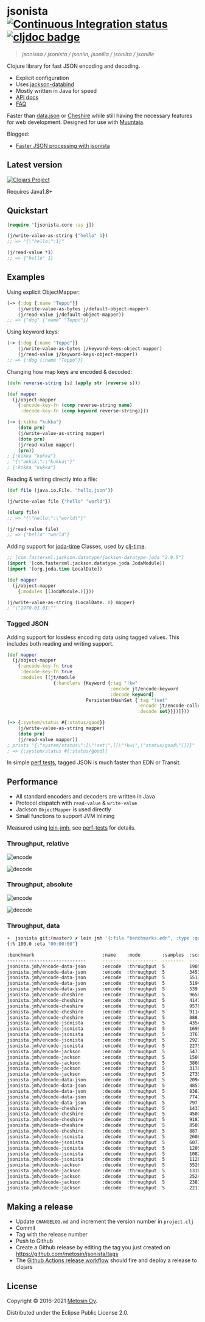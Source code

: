 # jsonista [![Continuous Integration status](https://github.com/metosin/jsonista/workflows/Run%20tests/badge.svg?event=push)](https://github.com/metosin/jsonista/actions) [![cljdoc badge](https://cljdoc.xyz/badge/metosin/jsonista)](https://cljdoc.xyz/d/metosin/jsonista/CURRENT)

> *jsonissa / jsonista / jsoniin, jsonilla / jsonilta / jsonille*

Clojure library for fast JSON encoding and decoding.

* Explicit configuration
* Uses [jackson-databind](https://github.com/FasterXML/jackson-databind)
* Mostly written in Java for speed
* [API docs](https://cljdoc.org/d/metosin/jsonista/CURRENT/api/jsonista)
* [FAQ](https://cljdoc.org/d/metosin/jsonista/CURRENT/doc/frequently-asked-questions)

Faster than [data.json](https://github.com/clojure/data.json) or [Cheshire](https://github.com/dakrone/cheshire) while still having the necessary features for web development. Designed for use with [Muuntaja](https://github.com/metosin/muuntaja).

Blogged:
* [Faster JSON processing with jsonista](http://www.metosin.fi/blog/faster-json-processing-with-jsonista/)

## Latest version

[![Clojars Project](http://clojars.org/metosin/jsonista/latest-version.svg)](http://clojars.org/metosin/jsonista)

Requires Java1.8+

## Quickstart

```clojure
(require '[jsonista.core :as j])

(j/write-value-as-string {"hello" 1})
;; => "{\"hello\":1}"

(j/read-value *1)
;; => {"hello" 1}
```

## Examples

Using explicit ObjectMapper:

```clj
(-> {:dog {:name "Teppo"}}
    (j/write-value-as-bytes j/default-object-mapper)
    (j/read-value j/default-object-mapper))
;; => {"dog" {"name" "Teppo"}}
```

Using keyword keys:

```clj
(-> {:dog {:name "Teppo"}}
    (j/write-value-as-bytes j/keyword-keys-object-mapper)
    (j/read-value j/keyword-keys-object-mapper))
;; => {:dog {:name "Teppo"}}
```

Changing how map keys are encoded & decoded:

```clojure
(defn reverse-string [s] (apply str (reverse s)))

(def mapper
  (j/object-mapper
    {:encode-key-fn (comp reverse-string name)
     :decode-key-fn (comp keyword reverse-string)}))

(-> {:kikka "kukka"}
    (doto prn)
    (j/write-value-as-string mapper)
    (doto prn)
    (j/read-value mapper)
    (prn))
; {:kikka "kukka"}
; "{\"akkik\":\"kukka\"}"
; {:kikka "kukka"}
```

Reading & writing directly into a file:

```clojure
(def file (java.io.File. "hello.json"))

(j/write-value file {"hello" "world"})

(slurp file)
;; => "{\"hello\":\"world\"}"

(j/read-value file)
;; => {"hello" "world"}
```

Adding support for [joda-time](http://www.joda.org/joda-time) Classes, used by [clj-time](https://github.com/clj-time/clj-time).

```clj
;; [com.fasterxml.jackson.datatype/jackson-datatype-joda "2.9.5"]
(import '[com.fasterxml.jackson.datatype.joda JodaModule])
(import '[org.joda.time LocalDate])

(def mapper
  (j/object-mapper
    {:modules [(JodaModule.)]}))

(j/write-value-as-string (LocalDate. 0) mapper)
; "\"1970-01-01\""
```

### Tagged JSON

Adding support for lossless encoding data using tagged values. This
includes both reading and writing support.

```clj
(def mapper
  (j/object-mapper
    {:encode-key-fn true
     :decode-key-fn true
     :modules [(jt/module
                 {:handlers {Keyword {:tag "!kw"
                                      :encode jt/encode-keyword
                                      :decode keyword}
                             PersistentHashSet {:tag "!set"
                                                :encode jt/encode-collection
                                                :decode set}}})]}))

(-> {:system/status #{:status/good}}
    (j/write-value-as-string mapper)
    (doto prn)
    (j/read-value mapper))
; prints "{\"system/status\":[\"!set\",[[\"!kw\",\"status/good\"]]]}"
; => {:system/status #{:status/good}}
```

In simple [perf tests](https://github.com/metosin/jsonista/blob/master/test/jsonista/json_perf_test.clj), tagged JSON is much faster than EDN or Transit.

## Performance

* All standard encoders and decoders are written in Java
* Protocol dispatch with `read-value` & `write-value`
* Jackson `ObjectMapper` is used directly
* Small functions to support JVM Inlining

Measured using [lein-jmh](https://github.com/jgpc42/lein-jmh),
see [perf-tests](/test/jsonista/jmh.clj) for details.

### Throughput, relative

![encode](/docs/json-encode.png)

![decode](/docs/json-decode.png)

### Throughput, absolute

![encode](/docs/json-encode-t.png)

![decode](/docs/json-decode-t.png)

### Throughput, data

```bash
➜  jsonista git:(master) ✗ lein jmh '{:file "benchmarks.edn", :type :quick, :format :table}'
{:% 100.0 :eta "00:00:00"}

:benchmark                         :name    :mode        :samples  :score              :score-error  :params
-----------------------------      -------  -----------  --------  ------------------  ------------  --------------
jsonista.jmh/encode-data-json      :encode  :throughput  5         1905463.089  ops/s  63122.305     {:size "10b"}
jsonista.jmh/encode-data-json      :encode  :throughput  5         345349.400   ops/s  175312.845    {:size "100b"}
jsonista.jmh/encode-data-json      :encode  :throughput  5         55137.457    ops/s  20339.204     {:size "1k"}
jsonista.jmh/encode-data-json      :encode  :throughput  5         5194.837     ops/s  395.984       {:size "10k"}
jsonista.jmh/encode-data-json      :encode  :throughput  5         539.111      ops/s  219.494       {:size "100k"}
jsonista.jmh/encode-cheshire       :encode  :throughput  5         965841.282   ops/s  384153.551    {:size "10b"}
jsonista.jmh/encode-cheshire       :encode  :throughput  5         414779.218   ops/s  77713.579     {:size "100b"}
jsonista.jmh/encode-cheshire       :encode  :throughput  5         95781.504    ops/s  16569.179     {:size "1k"}
jsonista.jmh/encode-cheshire       :encode  :throughput  5         9114.238     ops/s  824.365       {:size "10k"}
jsonista.jmh/encode-cheshire       :encode  :throughput  5         888.121      ops/s  190.972       {:size "100k"}
jsonista.jmh/encode-jsonista       :encode  :throughput  5         4354049.558  ops/s  1215677.321   {:size "10b"}
jsonista.jmh/encode-jsonista       :encode  :throughput  5         1698787.064  ops/s  940540.979    {:size "100b"}
jsonista.jmh/encode-jsonista       :encode  :throughput  5         376730.022   ops/s  154961.364    {:size "1k"}
jsonista.jmh/encode-jsonista       :encode  :throughput  5         29272.337    ops/s  5208.374      {:size "10k"}
jsonista.jmh/encode-jsonista       :encode  :throughput  5         2275.436     ops/s  1329.558      {:size "100k"}
jsonista.jmh/encode-jackson        :encode  :throughput  5         5471224.116  ops/s  2598678.138   {:size "10b"}
jsonista.jmh/encode-jackson        :encode  :throughput  5         1509416.980  ops/s  497578.108    {:size "100b"}
jsonista.jmh/encode-jackson        :encode  :throughput  5         386633.021   ops/s  1158.922      {:size "1k"}
jsonista.jmh/encode-jackson        :encode  :throughput  5         31780.542    ops/s  2320.829      {:size "10k"}
jsonista.jmh/encode-jackson        :encode  :throughput  5         2735.888     ops/s  406.603       {:size "100k"}
jsonista.jmh/decode-data-json      :decode  :throughput  5         2094889.246  ops/s  89077.322     {:size "10b"}
jsonista.jmh/decode-data-json      :decode  :throughput  5         485354.569   ops/s  23670.883     {:size "100b"}
jsonista.jmh/decode-data-json      :decode  :throughput  5         83811.653    ops/s  3133.162      {:size "1k"}
jsonista.jmh/decode-data-json      :decode  :throughput  5         7741.879     ops/s  155.608       {:size "10k"}
jsonista.jmh/decode-data-json      :decode  :throughput  5         797.233      ops/s  14.762        {:size "100k"}
jsonista.jmh/decode-cheshire       :decode  :throughput  5         1433093.847  ops/s  90976.064     {:size "10b"}
jsonista.jmh/decode-cheshire       :decode  :throughput  5         450070.726   ops/s  131950.612    {:size "100b"}
jsonista.jmh/decode-cheshire       :decode  :throughput  5         91872.057    ops/s  6432.237      {:size "1k"}
jsonista.jmh/decode-cheshire       :decode  :throughput  5         8509.100     ops/s  156.138       {:size "10k"}
jsonista.jmh/decode-cheshire       :decode  :throughput  5         887.882      ops/s  33.875        {:size "100k"}
jsonista.jmh/decode-jsonista       :decode  :throughput  5         2608856.640  ops/s  474804.764    {:size "10b"}
jsonista.jmh/decode-jsonista       :decode  :throughput  5         607787.943   ops/s  13728.880     {:size "100b"}
jsonista.jmh/decode-jsonista       :decode  :throughput  5         120542.299   ops/s  39147.980     {:size "1k"}
jsonista.jmh/decode-jsonista       :decode  :throughput  5         10827.731    ops/s  5616.145      {:size "10k"}
jsonista.jmh/decode-jsonista       :decode  :throughput  5         1128.572     ops/s  232.442       {:size "100k"}
jsonista.jmh/decode-jackson        :decode  :throughput  5         5526592.411  ops/s  1463758.000   {:size "10b"}
jsonista.jmh/decode-jackson        :decode  :throughput  5         1316257.448  ops/s  163658.831    {:size "100b"}
jsonista.jmh/decode-jackson        :decode  :throughput  5         252440.943   ops/s  14566.399     {:size "1k"}
jsonista.jmh/decode-jackson        :decode  :throughput  5         23871.633    ops/s  1625.629      {:size "10k"}
jsonista.jmh/decode-jackson        :decode  :throughput  5         2211.046     ops/s  91.282        {:size "100k"}
```

## Making a release

- Update `CHANGELOG.md` and increment the version number in `project.clj`
- Commit
- Tag with the release number
- Push to Github
- Create a Github release by editing the tag you just created on <https://github.com/metosin/jsonista/tags>
- The [Github Actions release workflow](.github/workflows/release.yml) should fire and deploy a release to clojars

## License

Copyright &copy; 2016-2021 [Metosin Oy](http://www.metosin.fi).

Distributed under the Eclipse Public License 2.0.
